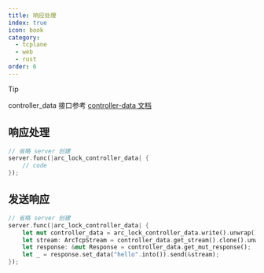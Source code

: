 ```yaml
---
title: 响应处理
index: true
icon: book
category:
  - tcplane
  - web
  - rust
order: 6
---
```


> [!tip]
> controller_data 接口参考 [controller-data 文档](./controller-data.md)

## 响应处理

```rust
// 省略 server 创建
server.func(|arc_lock_controller_data| {
    // code
});
```

## 发送响应

```rust
// 省略 server 创建
server.func(|arc_lock_controller_data| {
    let mut controller_data = arc_lock_controller_data.write().unwrap();
    let stream: ArcTcpStream = controller_data.get_stream().clone().unwrap();
    let response: &mut Response = controller_data.get_mut_response();
    let _ = response.set_data("hello".into()).send(&stream);
});
```

<Bottom />
